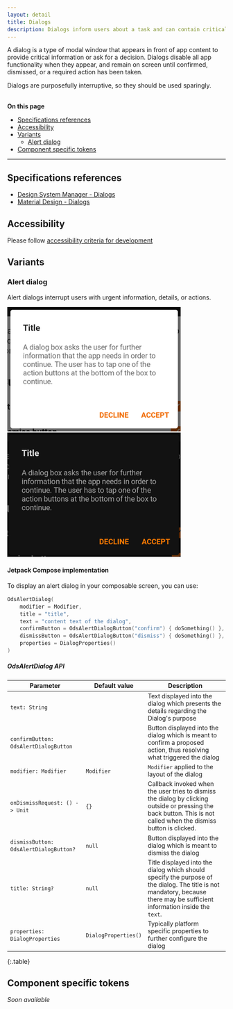 ```yaml
---
layout: detail
title: Dialogs
description: Dialogs inform users about a task and can contain critical information, require decisions, or involve multiple tasks.
---
```


A dialog is a type of modal window that appears in front of app content to
provide critical information or ask for a decision. Dialogs disable all app
functionality when they appear, and remain on screen until confirmed, dismissed,
or a required action has been taken.

Dialogs are purposefully interruptive, so they should be used sparingly.

<br>**On this page**

* [Specifications references](#specifications-references)
* [Accessibility](#accessibility)
* [Variants](#variants)
    * [Alert dialog](#alert-dialog)
* [Component specific tokens](#component-specific-tokens)

---

## Specifications references

- [Design System Manager - Dialogs](https://system.design.orange.com/0c1af118d/p/02ae02-dialogs/b/81772e)
- [Material Design - Dialogs](https://material.io/components/dialogs)

## Accessibility

Please follow [accessibility criteria for development](https://a11y-guidelines.orange.com/en/mobile/android/development/)

## Variants

### Alert dialog

Alert dialogs interrupt users with urgent information, details, or actions.

![Alert dialog light](images/dialog_alert_light.png)  ![Alert dialog dark](images/dialog_alert_dark.png)

#### Jetpack Compose implementation

To display an alert dialog in your composable screen, you can use:

```kotlin
OdsAlertDialog(
    modifier = Modifier,
    title = "title",
    text = "content text of the dialog",
    confirmButton = OdsAlertDialogButton("confirm") { doSomething() },
    dismissButton = OdsAlertDialogButton("dismiss") { doSomething() },
    properties = DialogProperties()
)
```

##### OdsAlertDialog API

Parameter | Default&nbsp;value | Description
-- | -- | --
`text: String` | | Text displayed into the dialog which presents the details regarding the Dialog's purpose
`confirmButton: OdsAlertDialogButton` | | Button displayed into the dialog which is meant to confirm a proposed action, thus resolving what triggered the dialog
`modifier: Modifier` | `Modifier` | `Modifier` applied to the layout of the dialog
`onDismissRequest: () -> Unit` | `{}` | Callback invoked when the user tries to dismiss the dialog by clicking outside or pressing the back button. This is not called when the dismiss button is clicked.
`dismissButton: OdsAlertDialogButton?` | `null` | Button displayed into the dialog which is meant to dismiss the dialog
`title: String?` | `null` | Title displayed into the dialog which should specify the purpose of the dialog. The title is not mandatory, because there may be sufficient information inside the `text`.
`properties: DialogProperties` | `DialogProperties()` | Typically platform specific properties to further configure the dialog
{:.table}

## Component specific tokens

_Soon available_
